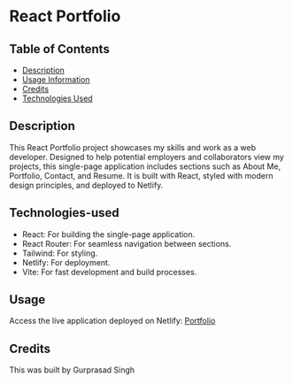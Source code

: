 # React Portfolio

## Table of Contents
- [Description](#description)
- [Usage Information](#usage)
- [Credits](#credits)
- [Technologies Used](#technologies-used)

## Description
This React Portfolio project showcases my skills and work as a web developer. Designed to help potential employers and collaborators view my projects, this single-page application includes sections such as About Me, Portfolio, Contact, and Resume. It is built with React, styled with modern design principles, and deployed to Netlify.

## Technologies-used
- React: For building the single-page application.
- React Router: For seamless navigation between sections.
- Tailwind: For styling.
- Netlify: For deployment.
- Vite: For fast development and build processes.

## Usage
Access the live application deployed on Netlify: 
[Portfolio](gurprasadreactportfolio.netlify.appLinks)
  

## Credits
This was built by Gurprasad Singh
